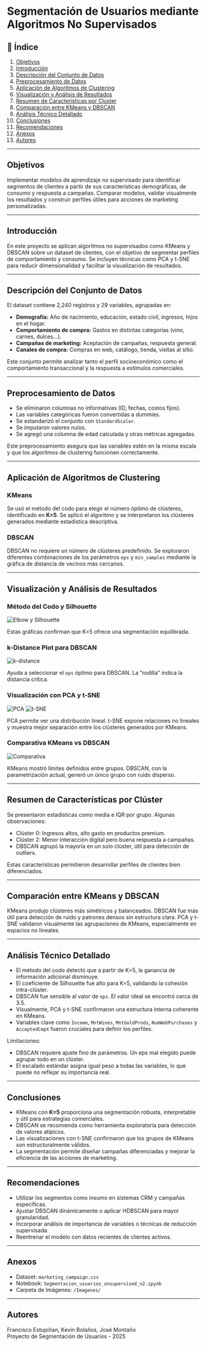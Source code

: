 # Segmentación de Usuarios mediante Algoritmos No Supervisados

## 🔎 Índice

1. [Objetivos](#objetivos)
2. [Introducción](#introducción)
3. [Descripción del Conjunto de Datos](#descripción-del-conjunto-de-datos)
4. [Preprocesamiento de Datos](#preprocesamiento-de-datos)
5. [Aplicación de Algoritmos de Clustering](#aplicación-de-algoritmos-de-clustering)
6. [Visualización y Análisis de Resultados](#visualización-y-análisis-de-resultados)
7. [Resumen de Características por Clúster](#resumen-de-características-por-clúster)
8. [Comparación entre KMeans y DBSCAN](#comparación-entre-kmeans-y-dbscan)
9. [Análisis Técnico Detallado](#análisis-técnico-detallado)
10. [Conclusiones](#conclusiones)
11. [Recomendaciones](#recomendaciones)
12. [Anexos](#anexos)
13. [Autores](#autores)

---

## Objetivos

Implementar modelos de aprendizaje no supervisado para identificar segmentos de clientes a partir de sus características demográficas, de consumo y respuesta a campañas. Comparar modelos, validar visualmente los resultados y construir perfiles útiles para acciones de marketing personalizadas.

---

## Introducción

En este proyecto se aplican algoritmos no supervisados como KMeans y DBSCAN sobre un dataset de clientes, con el objetivo de segmentar perfiles de comportamiento y consumo. Se incluyen técnicas como PCA y t-SNE para reducir dimensionalidad y facilitar la visualización de resultados.

---

## Descripción del Conjunto de Datos

El dataset contiene 2,240 registros y 29 variables, agrupadas en:
- **Demografía:** Año de nacimiento, educación, estado civil, ingresos, hijos en el hogar.
- **Comportamiento de compra:** Gastos en distintas categorías (vino, carnes, dulces...).
- **Campañas de marketing:** Aceptación de campañas, respuesta general.
- **Canales de compra:** Compras en web, catálogo, tienda, visitas al sitio.

Este conjunto permite analizar tanto el perfil socioeconómico como el comportamiento transaccional y la respuesta a estímulos comerciales.

---

## Preprocesamiento de Datos

- Se eliminaron columnas no informativas (ID, fechas, costos fijos).
- Las variables categóricas fueron convertidas a dummies.
- Se estandarizó el conjunto con `StandardScaler`.
- Se imputaron valores nulos.
- Se agregó una columna de edad calculada y otras métricas agregadas.

Este preprocesamiento asegura que las variables estén en la misma escala y que los algoritmos de clustering funcionen correctamente.

---

## Aplicación de Algoritmos de Clustering

### KMeans
Se usó el método del codo para elegir el número óptimo de clústeres, identificado en **K=5**. Se aplicó el algoritmo y se interpretaron los clústeres generados mediante estadística descriptiva.

### DBSCAN
DBSCAN no requiere un número de clústeres predefinido. Se exploraron diferentes combinaciones de los parámetros `eps` y `min_samples` mediante la gráfica de distancia de vecinos más cercanos.

---

## Visualización y Análisis de Resultados

### Método del Codo y Silhouette

![Elbow y Silhouette](Imagenes/elbow_silhouette.png)

Estas gráficas confirman que K=5 ofrece una segmentación equilibrada.

### k-Distance Plot para DBSCAN

![k-distance](Imagenes/k_distance_plot.png)

Ayuda a seleccionar el `eps` óptimo para DBSCAN. La "rodilla" indica la distancia crítica.

### Visualización con PCA y t-SNE

![PCA](Imagenes/pca_kmeans.png)
![t-SNE](Imagenes/tsne_projection.png)

PCA permite ver una distribución lineal. t-SNE expone relaciones no lineales y muestra mejor separación entre los clústeres generados por KMeans.

### Comparativa KMeans vs DBSCAN

![Comparativa](Imagenes/comparativa_pca_kmeans_dbscan.png)

KMeans mostró límites definidos entre grupos. DBSCAN, con la parametrización actual, generó un único grupo con ruido disperso.

---

## Resumen de Características por Clúster

Se presentaron estadísticas como media e IQR por grupo. Algunas observaciones:
- Clúster 0: Ingresos altos, alto gasto en productos premium.
- Clúster 2: Menor interacción digital pero buena respuesta a campañas.
- DBSCAN agrupó la mayoría en un solo clúster, útil para detección de outliers.

Estas características permitieron desarrollar perfiles de clientes bien diferenciados.

---

## Comparación entre KMeans y DBSCAN

KMeans produjo clústeres más simétricos y balanceados. DBSCAN fue más útil para detección de ruido y patrones densos sin estructura clara. PCA y t-SNE validaron visualmente las agrupaciones de KMeans, especialmente en espacios no lineales.

---

## Análisis Técnico Detallado

- El método del codo detectó que a partir de K=5, la ganancia de información adicional disminuye.
- El coeficiente de Silhouette fue alto para K=5, validando la cohesión intra-clúster.
- DBSCAN fue sensible al valor de `eps`. El valor ideal se encontró cerca de 3.5.
- Visualmente, PCA y t-SNE confirmaron una estructura interna coherente en KMeans.
- Variables clave como `Income`, `MntWines`, `MntGoldProds`, `NumWebPurchases` y `AcceptedCmpX` fueron cruciales para definir los perfiles.

Limitaciones:
- DBSCAN requiere ajuste fino de parámetros. Un eps mal elegido puede agrupar todo en un clúster.
- El escalado estándar asigna igual peso a todas las variables, lo que puede no reflejar su importancia real.

---

## Conclusiones

- KMeans con **K=5** proporciona una segmentación robusta, interpretable y útil para estrategias comerciales.
- DBSCAN se recomienda como herramienta exploratoria para detección de valores atípicos.
- Las visualizaciones con t-SNE confirmaron que los grupos de KMeans son estructuralmente válidos.
- La segmentación permite diseñar campañas diferenciadas y mejorar la eficiencia de las acciones de marketing.

---

## Recomendaciones

- Utilizar los segmentos como insumo en sistemas CRM y campañas específicas.
- Ajustar DBSCAN dinámicamente o aplicar HDBSCAN para mayor granularidad.
- Incorporar análisis de importancia de variables o técnicas de reducción supervisada.
- Reentrenar el modelo con datos recientes de clientes activos.

---

## Anexos

- Dataset: `marketing_campaign.csv`
- Notebook: `Segmentacion_usuarios_unsupervised_v2.ipynb`
- Carpeta de Imágenes: `/Imagenes/`

---

## Autores

Francisco Estupiñan, Kevin Bolaños, José Montaño  
Proyecto de Segmentación de Usuarios - 2025
